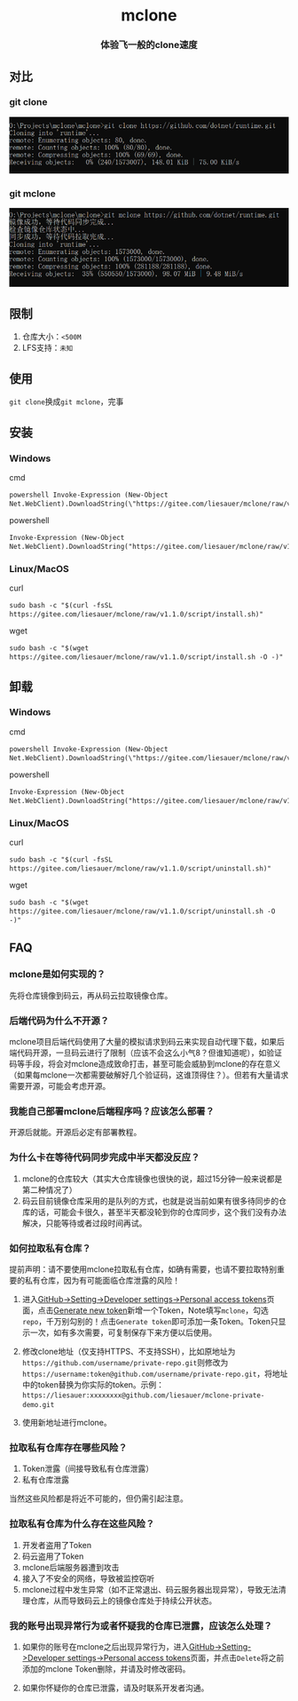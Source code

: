 <h1 align="center">mclone</h1>
<h3 align="center">体验飞一般的clone速度</h3>

## 对比

### git clone

![git clone](git_clone.gif)

### git mclone

![git mclone](git_mclone.gif)

## 限制
1. 仓库大小：`<500M`
2. LFS支持：`未知`

## 使用
`git clone`换成`git mclone`，完事

## 安装

### Windows
cmd
```shell
powershell Invoke-Expression (New-Object Net.WebClient).DownloadString(\"https://gitee.com/liesauer/mclone/raw/v1.1.0/script/install.ps1\")
```
powershell
```shell
Invoke-Expression (New-Object Net.WebClient).DownloadString("https://gitee.com/liesauer/mclone/raw/v1.1.0/script/install.ps1")
```

### Linux/MacOS
curl
```shell
sudo bash -c "$(curl -fsSL https://gitee.com/liesauer/mclone/raw/v1.1.0/script/install.sh)"
```
wget
```shell
sudo bash -c "$(wget https://gitee.com/liesauer/mclone/raw/v1.1.0/script/install.sh -O -)"
```

## 卸载

### Windows
cmd
```shell
powershell Invoke-Expression (New-Object Net.WebClient).DownloadString(\"https://gitee.com/liesauer/mclone/raw/v1.1.0/script/uninstall.ps1\")
```
powershell
```shell
Invoke-Expression (New-Object Net.WebClient).DownloadString("https://gitee.com/liesauer/mclone/raw/v1.1.0/script/uninstall.ps1")
```

### Linux/MacOS
curl
```shell
sudo bash -c "$(curl -fsSL https://gitee.com/liesauer/mclone/raw/v1.1.0/script/uninstall.sh)"
```
wget
```shell
sudo bash -c "$(wget https://gitee.com/liesauer/mclone/raw/v1.1.0/script/uninstall.sh -O -)"
```

## FAQ

### mclone是如何实现的？
先将仓库镜像到码云，再从码云拉取镜像仓库。

### 后端代码为什么不开源？
mclone项目后端代码使用了大量的模拟请求到码云来实现自动代理下载，如果后端代码开源，一旦码云进行了限制（应该不会这么小气8？但谁知道呢），如验证码等手段，将会对mclone造成致命打击，甚至可能会威胁到mclone的存在意义（如果每mclone一次都需要破解好几个验证码，这谁顶得住？）。但若有大量请求需要开源，可能会考虑开源。

### 我能自己部署mclone后端程序吗？应该怎么部署？
开源后就能。开源后必定有部署教程。

### 为什么卡在等待代码同步完成中半天都没反应？
1. mclone的仓库较大（其实大仓库镜像也很快的说，超过15分钟一般来说都是第二种情况了）
2. 码云目前镜像仓库采用的是队列的方式，也就是说当前如果有很多待同步的仓库的话，可能会卡很久，甚至半天都没轮到你的仓库同步，这个我们没有办法解决，只能等待或者过段时间再试。

### 如何拉取私有仓库？
提前声明：请不要使用mclone拉取私有仓库，如确有需要，也请不要拉取特别重要的私有仓库，因为有可能面临仓库泄露的风险！

1. 进入[GitHub->Setting->Developer settings->Personal access tokens](https://github.com/settings/tokens)页面，点击[Generate new token](https://github.com/settings/tokens/new)新增一个Token，Note填写`mclone`，勾选`repo`，千万别勾别的！点击`Generate token`即可添加一条Token。Token只显示一次，如有多次需要，可复制保存下来方便以后使用。

2. 修改clone地址（仅支持HTTPS、不支持SSH），比如原地址为`https://github.com/username/private-repo.git`则修改为`https://username:token@github.com/username/private-repo.git`，将地址中的token替换为你实际的token。示例：`https://liesauer:xxxxxxxx@github.com/liesauer/mclone-private-demo.git`

3. 使用新地址进行mclone。

### 拉取私有仓库存在哪些风险？
1. Token泄露（间接导致私有仓库泄露）
2. 私有仓库泄露

当然这些风险都是将近不可能的，但仍需引起注意。

### 拉取私有仓库为什么存在这些风险？
1. 开发者盗用了Token
2. 码云盗用了Token
3. mclone后端服务器遭到攻击
4. 接入了不安全的网络，导致被监控窃听
5. mclone过程中发生异常（如不正常退出、码云服务器出现异常），导致无法清理仓库，从而导致码云上的镜像仓库处于持续公开状态。

### 我的账号出现异常行为或者怀疑我的仓库已泄露，应该怎么处理？
1. 如果你的账号在mclone之后出现异常行为，进入[GitHub->Setting->Developer settings->Personal access tokens](https://github.com/settings/tokens)页面，并点击`Delete`将之前添加的mclone Token删除，并请及时修改密码。

2. 如果你怀疑你的仓库已泄露，请及时联系开发者沟通。
